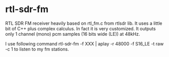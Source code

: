 # rtl-sdr-fm

RTL SDR FM receiver heavily based on rtl_fm.c from rtlsdr lib.
It uses a little bit of C++ plus complex calculus.
In fact it is very customized.
It outputs only 1 channel (mono) pcm samples (16 bits wide (LE)) at 48kHz.

I use following command
    rtl-sdr-fm -f XXX | aplay -r 48000 -f S16_LE -t raw -c 1
to listen to my fm stations.

